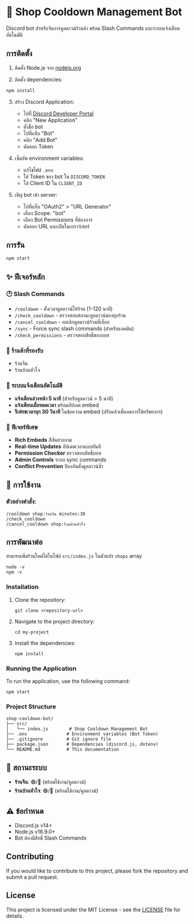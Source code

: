 # 🏪 Shop Cooldown Management Bot

Discord bot สำหรับจัดการคูลดาวน์ร้านค้า พร้อม Slash Commands และระบบแจ้งเตือนอัตโนมัติ

## การติดตั้ง

1. ติดตั้ง Node.js จาก [nodejs.org](https://nodejs.org)

2. ติดตั้ง dependencies:
```bash
npm install
```

3. สร้าง Discord Application:
   - ไปที่ [Discord Developer Portal](https://discord.com/developers/applications)
   - คลิก "New Application"
   - ตั้งชื่อ bot
   - ไปที่แท็บ "Bot"
   - คลิก "Add Bot"
   - คัดลอก Token

4. เซ็ตอัพ environment variables:
   - แก้ไขไฟล์ `.env`
   - ใส่ Token ของ bot ใน `DISCORD_TOKEN`
   - ใส่ Client ID ใน `CLIENT_ID`

5. เชิญ bot เข้า server:
   - ไปที่แท็บ "OAuth2" > "URL Generator"
   - เลือก Scope: "bot"
   - เลือก Bot Permissions ที่ต้องการ
   - คัดลอก URL และเปิดในเบราว์เซอร์

## การรัน

```bash
npm start
```

## ✨ ฟีเจอร์หลัก

### 🕐 Slash Commands
- `/cooldown` - ตั้งเวลาคูลดาวน์ให้ร้าน (1-120 นาที)
- `/check_cooldown` - ตรวจสอบสถานะคูลดาวน์ของทุกร้าน  
- `/cancel_cooldown` - ยกเลิกคูลดาวน์ร้านที่เลือก
- `/sync` - Force sync slash commands (สำหรับแอดมิน)
- `/check_permissions` - ตรวจสอบสิทธิ์ของบอท

### 🏪 ร้านค้าที่รองรับ
- ร้านจีน
- ร้านบ้านหัวใจ

### 🔔 ระบบแจ้งเตือนอัตโนมัติ
- **แจ้งเตือนล่วงหน้า 5 นาที** (สำหรับคูลดาวน์ > 5 นาที)
- **แจ้งเตือนเมื่อหมดเวลา** พร้อมอัปเดต embed
- **รีเฟรชเวลาทุก 30 วินาที** ในข้อความ embed (ปรับแล้วเพื่อลดการใช้ทรัพยากร)

### 🎨 ฟีเจอร์พิเศษ
- **Rich Embeds** สีสันสวยงาม
- **Real-time Updates** อัปเดตเวลาแบบทันที
- **Permission Checker** ตรวจสอบสิทธิ์บอท
- **Admin Controls** ระบบ sync commands
- **Conflict Prevention** ป้องกันตั้งคูลดาวน์ซ้ำ

## 🚀 การใช้งาน

### ตัวอย่างคำสั่ง:
```
/cooldown shop:ร้านจีน minutes:30
/check_cooldown
/cancel_cooldown shop:ร้านบ้านหัวใจ
```

## การพัฒนาต่อ

สามารถเพิ่มร้านใหม่ได้ในไฟล์ `src/index.js` ในตัวแปร `shops` array

```
node -v
npm -v
```

### Installation
1. Clone the repository:
   ```
   git clone <repository-url>
   ```
2. Navigate to the project directory:
   ```
   cd my-project
   ```
3. Install the dependencies:
   ```
   npm install
   ```

### Running the Application
To run the application, use the following command:

```
npm start
```

### Project Structure
```
shop-cooldown-bot/
├── src/
│   └── index.js        # Shop Cooldown Management Bot
├── .env               # Environment variables (Bot Token)
├── .gitignore         # Git ignore file
├── package.json       # Dependencies (discord.js, dotenv)
└── README.md          # This documentation
```

## 🎯 สถานะระบบ
- **ร้านจีน**: 🟢/🔴 (พร้อมใช้งาน/คูลดาวน์)
- **ร้านบ้านหัวใจ**: 🟢/🔴 (พร้อมใช้งาน/คูลดาวน์)

## ⚠️ ข้อกำหนด
- Discord.js v14+
- Node.js v16.9.0+
- Bot ต้องมีสิทธิ์ Slash Commands

## Contributing
If you would like to contribute to this project, please fork the repository and submit a pull request.

## License
This project is licensed under the MIT License - see the [LICENSE](LICENSE) file for details.